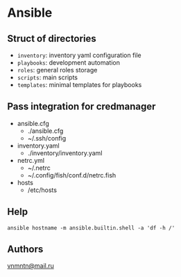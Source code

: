 # Ansible

## Struct of directories

- `inventory`: inventory yaml configuration file
- `playbooks`: development automation
- `roles`: general roles storage
- `scripts`: main scripts
- `templates`: minimal templates for playbooks

## Pass integration for credmanager

- ansible.cfg
  - ./ansible.cfg
  - ~/.ssh/config
- inventory.yaml
  - ./inventory/inventory.yaml
- netrc.yml
  - ~/.netrc
  - ~/.config/fish/conf.d/netrc.fish
- hosts
  - /etc/hosts

## Help

`ansible hostname -m ansible.builtin.shell -a 'df -h /'`

## Authors

<vnmntn@mail.ru>

